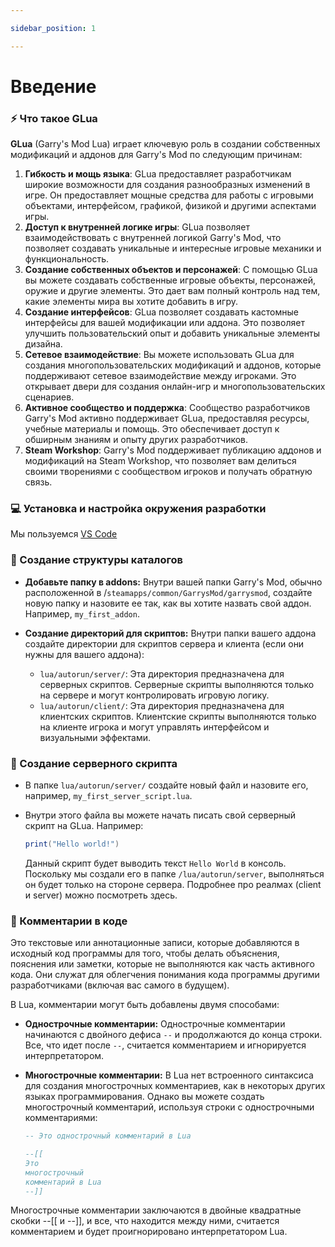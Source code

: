 ```yaml
---

sidebar_position: 1

---
```

# Введение

### ⚡ Что такое GLua

**GLua** (Garry's Mod Lua) играет ключевую роль в создании собственных модификаций и аддонов для Garry's Mod по следующим причинам:

1. **Гибкость и мощь языка**: GLua предоставляет разработчикам широкие возможности для создания разнообразных изменений в игре. Он предоставляет мощные средства для работы с игровыми объектами, интерфейсом, графикой, физикой и другими аспектами игры.
2. **Доступ к внутренней логике игры**: GLua позволяет взаимодействовать с внутренней логикой Garry's Mod, что позволяет создавать уникальные и интересные игровые механики и функциональность.
3. **Создание собственных объектов и персонажей**: С помощью GLua вы можете создавать собственные игровые объекты, персонажей, оружие и другие элементы. Это дает вам полный контроль над тем, какие элементы мира вы хотите добавить в игру.
4. **Создание интерфейсов**: GLua позволяет создавать кастомные интерфейсы для вашей модификации или аддона. Это позволяет улучшить пользовательский опыт и добавить уникальные элементы дизайна.
5. **Сетевое взаимодействие**: Вы можете использовать GLua для создания многопользовательских модификаций и аддонов, которые поддерживают сетевое взаимодействие между игроками. Это открывает двери для создания онлайн-игр и многопользовательских сценариев.
6. **Активное сообщество и поддержка**: Сообщество разработчиков Garry's Mod активно поддерживает GLua, предоставляя ресурсы, учебные материалы и помощь. Это обеспечивает доступ к обширным знаниям и опыту других разработчиков.
7. **Steam Workshop**: Garry's Mod поддерживает публикацию аддонов и модификаций на Steam Workshop, что позволяет вам делиться своими творениями с сообществом игроков и получать обратную связь.

### 💻 Установка и настройка окружения разработки

Мы пользуемся [VS Code](/apps/visual-studio-code)

### 📁 Создание структуры каталогов

- **Добавьте папку в addons:** Внутри вашей папки Garry's Mod, обычно расположенной в /`steamapps/common/GarrysMod/garrysmod`, создайте новую папку и назовите ее так, как вы хотите назвать свой аддон. Например, `my_first_addon`.

- **Создание директорий для скриптов:** Внутри папки вашего аддона создайте директории для скриптов сервера и клиента (если они нужны для вашего аддона):
	- `lua/autorun/server/`: Эта директория предназначена для серверных скриптов. Серверные скрипты выполняются только на сервере и могут контролировать игровую логику.
	- `lua/autorun/client/`: Эта директория предназначена для клиентских скриптов. Клиентские скрипты выполняются только на клиенте игрока и могут управлять интерфейсом и визуальными эффектами.

### 📨 Создание серверного скрипта

- В папке `lua/autorun/server/` создайте новый файл и назовите его, например, `my_first_server_script.lua`.
- Внутри этого файла вы можете начать писать свой серверный скрипт на GLua. Например:

    ```lua
    print("Hello world!")
    ```

    Данный скрипт будет выводить текст `Hello World` в консоль. Поскольку мы создали его в папке `/lua/autorun/server`, выполняться он будет только на стороне сервера. Подробнее про реалмах (client и server) можно посмотреть здесь.

### 📠 Комментарии в коде

Это текстовые или аннотационные записи, которые добавляются в исходный код программы для того, чтобы делать объяснения, пояснения или заметки, которые не выполняются как часть активного кода. Они служат для облегчения понимания кода программы другими разработчиками (включая вас самого в будущем).

В Lua, комментарии могут быть добавлены двумя способами:

- **Однострочные комментарии:** Однострочные комментарии начинаются с двойного дефиса `--` и продолжаются до конца строки. Все, что идет после `--`, считается комментарием и игнорируется интерпретатором.
- **Многострочные комментарии:** В Lua нет встроенного синтаксиса для создания многострочных комментариев, как в некоторых других языках программирования. Однако вы можете создать многострочный комментарий, используя строки с однострочными комментариями:

    ```lua
    -- Это однострочный комментарий в Lua
    ```

    ```lua
    --[[
    Это
    многострочный
    комментарий в Lua
    --]]
    ```

Многострочные комментарии заключаются в двойные квадратные скобки --[[ и --]], и все, что находится между ними, считается комментарием и будет проигнорировано интерпретатором Lua.